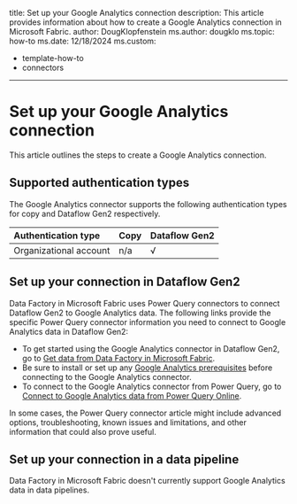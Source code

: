 title: Set up your Google Analytics connection
description: This article provides information about how to create a Google Analytics connection in Microsoft Fabric.
author: DougKlopfenstein
ms.author: dougklo
ms.topic: how-to
ms.date: 12/18/2024
ms.custom:
  - template-how-to
  - connectors
---

# Set up your Google Analytics connection

This article outlines the steps to create a Google Analytics connection.


## Supported authentication types

The Google Analytics connector supports the following authentication types for copy and Dataflow Gen2 respectively.  

|Authentication type |Copy |Dataflow Gen2 |
|:---|:---|:---|
|Organizational account| n/a | √ |

## Set up your connection in Dataflow Gen2

Data Factory in Microsoft Fabric uses Power Query connectors to connect Dataflow Gen2 to Google Analytics data. The following links provide the specific Power Query connector information you need to connect to Google Analytics data in Dataflow Gen2:

- To get started using the Google Analytics connector in Dataflow Gen2, go to [Get data from Data Factory in Microsoft Fabric](/power-query/where-to-get-data#get-data-from-data-factory-in-microsoft-fabric-preview).
- Be sure to install or set up any [Google Analytics prerequisites](/power-query/connectors/google-analytics#prerequisites) before connecting to the Google Analytics connector.
- To connect to the Google Analytics connector from Power Query, go to [Connect to Google Analytics data from Power Query Online](/power-query/connectors/google-analytics#connect-to-google-analytics-data-from-power-query-online).

In some cases, the Power Query connector article might include advanced options, troubleshooting, known issues and limitations, and other information that could also prove useful.

## Set up your connection in a data pipeline

Data Factory in Microsoft Fabric doesn't currently support Google Analytics data in data pipelines.
